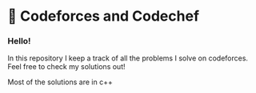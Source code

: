 # :bookmark: Codeforces and Codechef
### Hello! 


In this repository I keep a track of all the problems I solve on codeforces. Feel free to check my solutions out!

Most of the solutions are in c++

